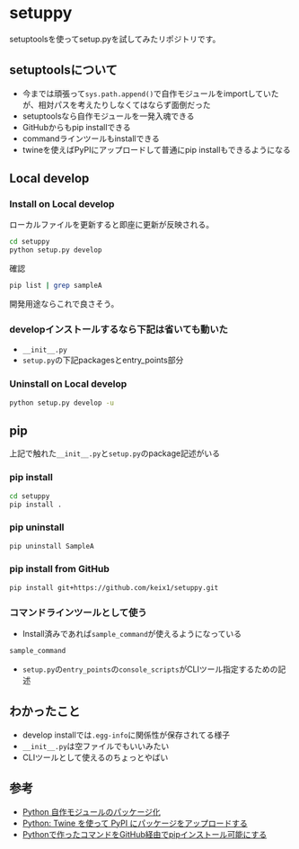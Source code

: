 # setuppy

setuptoolsを使ってsetup.pyを試してみたリポジトリです。

## setuptoolsについて

- 今までは頑張って`sys.path.append()`で自作モジュールをimportしていたが、相対パスを考えたりしなくてはならず面倒だった
- setuptoolsなら自作モジュールを一発入魂できる
- GitHubからもpip installできる
- commandラインツールもinstallできる
- twineを使えばPyPIにアップロードして普通にpip installもできるようになる

## Local develop

### Install on Local develop

ローカルファイルを更新すると即座に更新が反映される。

```sh
cd setuppy
python setup.py develop
```

確認

```sh
pip list | grep sampleA
```

開発用途ならこれで良さそう。

### developインストールするなら下記は省いても動いた

- `__init__.py`
- `setup.py`の下記packagesとentry_points部分

### Uninstall on Local develop

```sh
python setup.py develop -u
```

## pip

上記で触れた`__init__.py`と`setup.py`のpackage記述がいる

### pip install

```sh
cd setuppy
pip install .
```

### pip uninstall

```sh
pip uninstall SampleA
```

### pip install from GitHub

```sh
pip install git+https://github.com/keix1/setuppy.git
```

### コマンドラインツールとして使う

- Install済みであれば`sample_command`が使えるようになっている

```sh
sample_command
```

- `setup.py`の`entry_points`の`console_scripts`がCLIツール指定するための記述

## わかったこと

- develop installでは`.egg-info`に関係性が保存されてる様子
- `__init__.py`は空ファイルでもいいみたい
- CLIツールとして使えるのちょっとやばい

## 参考

- [Python 自作モジュールのパッケージ化](https://gist.github.com/3panda/7508508a89bd1ea1990217142eaf3c9c)
- [Python: Twine を使って PyPI にパッケージをアップロードする](https://blog.amedama.jp/entry/2017/12/31/175036)
- [Pythonで作ったコマンドをGitHub経由でpipインストール可能にする](https://dev.classmethod.jp/articles/pip-install-via-github-command/)